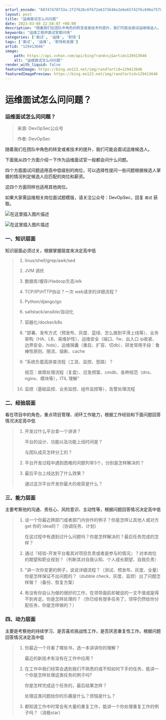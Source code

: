 ```yaml
---
arturl_encode: "68747470733a:2f2f626c6f672e6373646e2e6e65742f6c696e757878696e2f:61727469636c652f64657461696c732f313239343133363436"
layout: post
title: "运维面试怎么问问题"
date: 2023-03-08 22:58:07 +08:00
description: "随着我们在团队中角色的转变或者技术的提升，我们可能会面试运维候选人。下面我从四个方面介绍一下作为运维"
keywords: "运维工程师面试官都问啥"
categories: ['面试', '运维', '职场']
tags: ['面试', '运维', '职场和发展']
artid: "129413646"
image:
    path: https://api.vvhan.com/api/bing?rand=sj&artid=129413646
    alt: "运维面试怎么问问题"
render_with_liquid: false
featuredImage: https://bing.ee123.net/img/rand?artid=129413646
featuredImagePreview: https://bing.ee123.net/img/rand?artid=129413646
---
```


# 运维面试怎么问问题？

### 运维面试怎么问问题？

> 来源: DevOpSec公众号
>   
> 作者: DevOpSec

随着我们在团队中角色的转变或者技术的提升，我们可能会面试运维候选人。

下面我从四个方面介绍一下作为运维面试官一般都会问什么问题。

四个方面面试问题适用高中低级别的岗位，可以选择性提问一些问题根据候选人掌握的情况判定候选人应匹配的岗位和薪资。

这四个方面同样也适用其他岗位。

如果大家需运维相关岗位面试题模版，请关注公众号：DevOpSec，回复
`面试`
获取。

![在这里插入图片描述](https://i-blog.csdnimg.cn/blog_migrate/bcaef1cd9f547f7ffff937c7e671e061.png)
  
![在这里插入图片描述](https://i-blog.csdnimg.cn/blog_migrate/8886293ff869f0a24202abd8d57d203b.png)

### 一、知识层面

知识层面必须过关，根据掌握层度来决定高中低

> 1. linux/shell/grep/awk/sed
> 2. JVM 调优
> 3. 数据库/缓存/Hadoop生态/elk
> 4. TCP/IP\HTTP协议？一次 web请求的详细流程？
> 5. Python/django/go
> 6. saltstack/ansible/自动化
> 7. 容器化/docker/k8s
> 8. "部署、发布方式（预发布、灰度、蓝绿、怎么做到平滑上线等）、业务架构（HA、LB、易维护性）、运维安全（端口、fw、出入口 ip收紧、边界安全、hids）、运维锦囊（重启、扩容、切db）、研发常用手段：鲁棒性原则、限流、熔断、cache
> 9. “系统负载高排查流程（工具、监控、思路）？
>      
>    规范：故障处理流程（复盘）、应急预案、cmdb、各种规范（dns、nginx、模块等），ITIL 理解”
> 10. 监控（基础监控、业务监控、组件监控等），告警处理流程

### 二、经验层面

看在项目中的角色，重点项目管理、闭环工作能力，根据工作经验和下面问题回答情况决定高中低

> 1. 开发过什么平台拿一个讲讲？
>      
>    平台的设计、功能以及功能上线时间是？
>      
>    与团队成员怎样分工的？
> 2. 平台开发过程中遇到困难的问题列举3个，分别是怎样解决的？
> 3. 最后平台上线达到了什么效果？
>      
>    通过这次平台开发你最大的收获是什么？

### 三、能力层面

主要考察他的沟通、责任心、风险意识、主动性等，根据问题回答情况决定高中低

> 1. 谈一个你最近跨部门或者部门内协作的例子？你是怎样让其他人或对方 get 你的 idea的？（协调任务、计划）
>      
>    在这过程中有遇到过什么问题吗？你是怎样解决的？最后任务完成的怎样？
> 2. 通过『经验-开发平台看其对项目负责或者是参与的情况』？对本岗位的期望和职业规划？（判断其对自我认知、个人成长期望、自我负责）
> 3. "讲一次你变更的例子，说说详细流程？（测试、预发布、灰度、全量）你是怎样保证不出问题的？（dubble check、灰度、监控）出了问题怎样做？（备份、恢复方案）
> 4. 有没有你自认为做的很好的工作，在领导面前却被说的一文不值或是得不到肯定。你是怎样处理的？（你已经有很多任务了，领导仍然给你分配任务，你是怎样做的？）

### 四、动力层面

主要是考察他的持续学习、是否喜欢挑战性工作，是否厌恶重复性工作。根据问题回答情况决定高中低

> 1. 你最近一个月看了哪些书，选一本讲讲你的理解？
>      
>    最近的新技术有没有在工作中应用？
> 2. 在工作中我们经常会遇到我们不熟悉的或不知如何下手的任务，能讲一个你是怎样处理这类任务的例子吗?
>      
>    你是怎样完成这个任务的，最后结果怎样？
>      
>    处理这类问题给你的乐趣是什么？烦恼是什么？
> 3. 都知道工作中时常会有大量的重复工作，能讲一个你处理重复工作的例子吗？（消极star）
